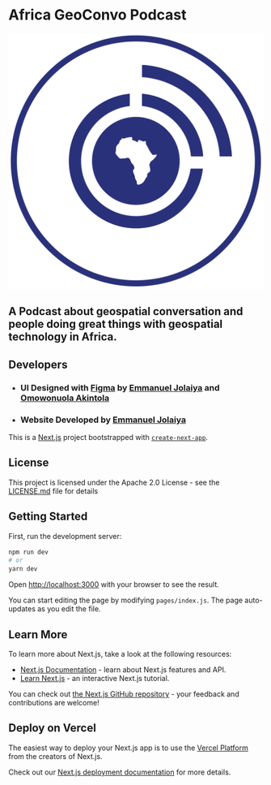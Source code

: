 # Africa GeoConvo Podcast

![Africa GeoConvo logo](./public/static/assets/logo-blue.png)


## A Podcast about geospatial conversation and people doing great things with geospatial technology in Africa.


## Developers

- ### UI Designed with [Figma](figma.com) by [Emmanuel Jolaiya](https://twitter.com/jeafreezy) and [Omowonuola Akintola](https://twitter.com/Svelte_mo) 

- ### Website Developed by [Emmanuel Jolaiya](https://twitter.com/jeafreezy)  

This is a [Next.js](https://nextjs.org/) project bootstrapped with [`create-next-app`](https://github.com/vercel/next.js/tree/canary/packages/create-next-app).

## License

This project is licensed under the Apache 2.0 License - see the [LICENSE.md](./LICENSE.MD) file for details

## Getting Started

First, run the development server:

```bash
npm run dev
# or
yarn dev
```

Open [http://localhost:3000](http://localhost:3000) with your browser to see the result.

You can start editing the page by modifying `pages/index.js`. The page auto-updates as you edit the file.

## Learn More

To learn more about Next.js, take a look at the following resources:

- [Next.js Documentation](https://nextjs.org/docs) - learn about Next.js features and API.
- [Learn Next.js](https://nextjs.org/learn) - an interactive Next.js tutorial.

You can check out [the Next.js GitHub repository](https://github.com/vercel/next.js/) - your feedback and contributions are welcome!

## Deploy on Vercel

The easiest way to deploy your Next.js app is to use the [Vercel Platform](https://vercel.com/import?utm_medium=default-template&filter=next.js&utm_source=create-next-app&utm_campaign=create-next-app-readme) from the creators of Next.js.

Check out our [Next.js deployment documentation](https://nextjs.org/docs/deployment) for more details.
